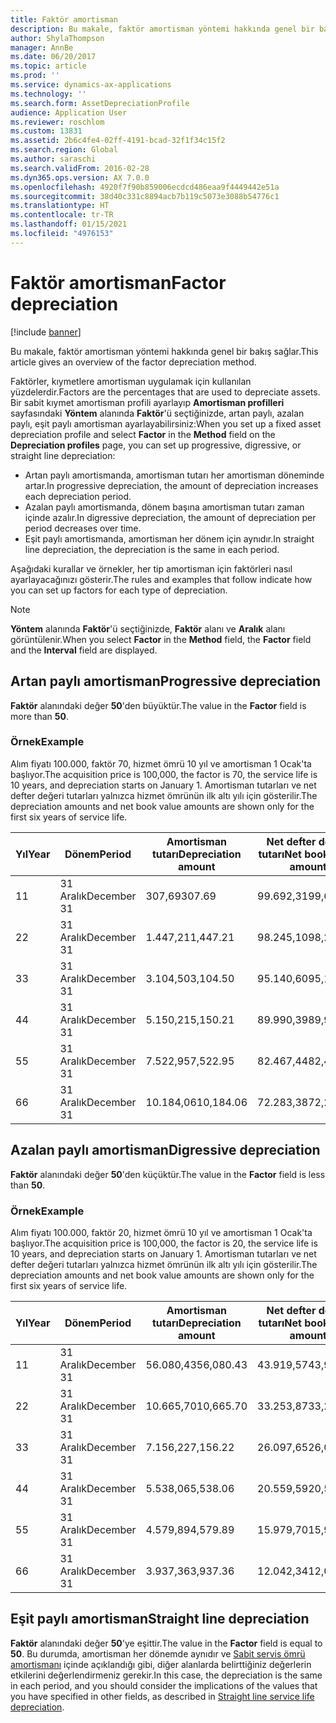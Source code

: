 ```yaml
---
title: Faktör amortisman
description: Bu makale, faktör amortisman yöntemi hakkında genel bir bakış sağlar.
author: ShylaThompson
manager: AnnBe
ms.date: 06/20/2017
ms.topic: article
ms.prod: ''
ms.service: dynamics-ax-applications
ms.technology: ''
ms.search.form: AssetDepreciationProfile
audience: Application User
ms.reviewer: roschlom
ms.custom: 13831
ms.assetid: 2b6c4fe4-02ff-4191-bcad-32f1f34c15f2
ms.search.region: Global
ms.author: saraschi
ms.search.validFrom: 2016-02-28
ms.dyn365.ops.version: AX 7.0.0
ms.openlocfilehash: 4920f7f90b859006ecdcd486eaa9f4449442e51a
ms.sourcegitcommit: 38d40c331c8894acb7b119c5073e3088b54776c1
ms.translationtype: HT
ms.contentlocale: tr-TR
ms.lasthandoff: 01/15/2021
ms.locfileid: "4976153"
---
```

# <a name="factor-depreciation"></a><span data-ttu-id="3a57b-103">Faktör amortisman</span><span class="sxs-lookup"><span data-stu-id="3a57b-103">Factor depreciation</span></span>

[!include [banner](../includes/banner.md)]

<span data-ttu-id="3a57b-104">Bu makale, faktör amortisman yöntemi hakkında genel bir bakış sağlar.</span><span class="sxs-lookup"><span data-stu-id="3a57b-104">This article gives an overview of the factor depreciation method.</span></span>

<span data-ttu-id="3a57b-105">Faktörler, kıymetlere amortisman uygulamak için kullanılan yüzdelerdir.</span><span class="sxs-lookup"><span data-stu-id="3a57b-105">Factors are the percentages that are used to depreciate assets.</span></span> <span data-ttu-id="3a57b-106">Bir sabit kıymet amortisman profili ayarlayıp **Amortisman profilleri** sayfasındaki **Yöntem** alanında **Faktör**'ü seçtiğinizde, artan paylı, azalan paylı, eşit paylı amortisman ayarlayabilirsiniz:</span><span class="sxs-lookup"><span data-stu-id="3a57b-106">When you set up a fixed asset depreciation profile and select **Factor** in the **Method** field on the **Depreciation profiles** page, you can set up progressive, digressive, or straight line depreciation:</span></span>

-   <span data-ttu-id="3a57b-107">Artan paylı amortismanda, amortisman tutarı her amortisman döneminde artar.</span><span class="sxs-lookup"><span data-stu-id="3a57b-107">In progressive depreciation, the amount of depreciation increases each depreciation period.</span></span>
-   <span data-ttu-id="3a57b-108">Azalan paylı amortismanda, dönem başına amortisman tutarı zaman içinde azalır.</span><span class="sxs-lookup"><span data-stu-id="3a57b-108">In digressive depreciation, the amount of depreciation per period decreases over time.</span></span>
-   <span data-ttu-id="3a57b-109">Eşit paylı amortismanda, amortisman her dönem için aynıdır.</span><span class="sxs-lookup"><span data-stu-id="3a57b-109">In straight line depreciation, the depreciation is the same in each period.</span></span>

<span data-ttu-id="3a57b-110">Aşağıdaki kurallar ve örnekler, her tip amortisman için faktörleri nasıl ayarlayacağınızı gösterir.</span><span class="sxs-lookup"><span data-stu-id="3a57b-110">The rules and examples that follow indicate how you can set up factors for each type of depreciation.</span></span> 

> [!NOTE] 
> <span data-ttu-id="3a57b-111">**Yöntem** alanında **Faktör**'ü seçtiğinizde, **Faktör** alanı ve **Aralık** alanı görüntülenir.</span><span class="sxs-lookup"><span data-stu-id="3a57b-111">When you select **Factor** in the **Method** field, the **Factor** field and the **Interval** field are displayed.</span></span>

## <a name="progressive-depreciation"></a><span data-ttu-id="3a57b-112">Artan paylı amortisman</span><span class="sxs-lookup"><span data-stu-id="3a57b-112">Progressive depreciation</span></span>
<span data-ttu-id="3a57b-113">**Faktör** alanındaki değer **50**'den büyüktür.</span><span class="sxs-lookup"><span data-stu-id="3a57b-113">The value in the **Factor** field is more than **50**.</span></span>

### <a name="example"></a><span data-ttu-id="3a57b-114">Örnek</span><span class="sxs-lookup"><span data-stu-id="3a57b-114">Example</span></span>

<span data-ttu-id="3a57b-115">Alım fiyatı 100.000, faktör 70, hizmet ömrü 10 yıl ve amortisman 1 Ocak'ta başlıyor.</span><span class="sxs-lookup"><span data-stu-id="3a57b-115">The acquisition price is 100,000, the factor is 70, the service life is 10 years, and depreciation starts on January 1.</span></span> <span data-ttu-id="3a57b-116">Amortisman tutarları ve net defter değeri tutarları yalnızca hizmet ömrünün ilk altı yılı için gösterilir.</span><span class="sxs-lookup"><span data-stu-id="3a57b-116">The depreciation amounts and net book value amounts are shown only for the first six years of service life.</span></span>

| <span data-ttu-id="3a57b-117">Yıl</span><span class="sxs-lookup"><span data-stu-id="3a57b-117">Year</span></span> | <span data-ttu-id="3a57b-118">Dönem</span><span class="sxs-lookup"><span data-stu-id="3a57b-118">Period</span></span>      | <span data-ttu-id="3a57b-119">Amortisman tutarı</span><span class="sxs-lookup"><span data-stu-id="3a57b-119">Depreciation amount</span></span> | <span data-ttu-id="3a57b-120">Net defter değeri tutarı</span><span class="sxs-lookup"><span data-stu-id="3a57b-120">Net book value amount</span></span> |
|------|-------------|---------------------|-----------------------|
| <span data-ttu-id="3a57b-121">1</span><span class="sxs-lookup"><span data-stu-id="3a57b-121">1</span></span>    | <span data-ttu-id="3a57b-122">31 Aralık</span><span class="sxs-lookup"><span data-stu-id="3a57b-122">December 31</span></span> | <span data-ttu-id="3a57b-123">307,69</span><span class="sxs-lookup"><span data-stu-id="3a57b-123">307.69</span></span>              | <span data-ttu-id="3a57b-124">99.692,31</span><span class="sxs-lookup"><span data-stu-id="3a57b-124">99,692.31</span></span>             |
| <span data-ttu-id="3a57b-125">2</span><span class="sxs-lookup"><span data-stu-id="3a57b-125">2</span></span>    | <span data-ttu-id="3a57b-126">31 Aralık</span><span class="sxs-lookup"><span data-stu-id="3a57b-126">December 31</span></span> | <span data-ttu-id="3a57b-127">1.447,21</span><span class="sxs-lookup"><span data-stu-id="3a57b-127">1,447.21</span></span>            | <span data-ttu-id="3a57b-128">98.245,10</span><span class="sxs-lookup"><span data-stu-id="3a57b-128">98,245.10</span></span>             |
| <span data-ttu-id="3a57b-129">3</span><span class="sxs-lookup"><span data-stu-id="3a57b-129">3</span></span>    | <span data-ttu-id="3a57b-130">31 Aralık</span><span class="sxs-lookup"><span data-stu-id="3a57b-130">December 31</span></span> | <span data-ttu-id="3a57b-131">3.104,50</span><span class="sxs-lookup"><span data-stu-id="3a57b-131">3,104.50</span></span>            | <span data-ttu-id="3a57b-132">95.140,60</span><span class="sxs-lookup"><span data-stu-id="3a57b-132">95,140.60</span></span>             |
| <span data-ttu-id="3a57b-133">4</span><span class="sxs-lookup"><span data-stu-id="3a57b-133">4</span></span>    | <span data-ttu-id="3a57b-134">31 Aralık</span><span class="sxs-lookup"><span data-stu-id="3a57b-134">December 31</span></span> | <span data-ttu-id="3a57b-135">5.150,21</span><span class="sxs-lookup"><span data-stu-id="3a57b-135">5,150.21</span></span>            | <span data-ttu-id="3a57b-136">89.990,39</span><span class="sxs-lookup"><span data-stu-id="3a57b-136">89,990.39</span></span>             |
| <span data-ttu-id="3a57b-137">5</span><span class="sxs-lookup"><span data-stu-id="3a57b-137">5</span></span>    | <span data-ttu-id="3a57b-138">31 Aralık</span><span class="sxs-lookup"><span data-stu-id="3a57b-138">December 31</span></span> | <span data-ttu-id="3a57b-139">7.522,95</span><span class="sxs-lookup"><span data-stu-id="3a57b-139">7,522.95</span></span>            | <span data-ttu-id="3a57b-140">82.467,44</span><span class="sxs-lookup"><span data-stu-id="3a57b-140">82,467.44</span></span>             |
| <span data-ttu-id="3a57b-141">6</span><span class="sxs-lookup"><span data-stu-id="3a57b-141">6</span></span>    | <span data-ttu-id="3a57b-142">31 Aralık</span><span class="sxs-lookup"><span data-stu-id="3a57b-142">December 31</span></span> | <span data-ttu-id="3a57b-143">10.184,06</span><span class="sxs-lookup"><span data-stu-id="3a57b-143">10,184.06</span></span>           | <span data-ttu-id="3a57b-144">72.283,38</span><span class="sxs-lookup"><span data-stu-id="3a57b-144">72,283.38</span></span>             |

## <a name="digressive-depreciation"></a><span data-ttu-id="3a57b-145">Azalan paylı amortisman</span><span class="sxs-lookup"><span data-stu-id="3a57b-145">Digressive depreciation</span></span>
<span data-ttu-id="3a57b-146">**Faktör** alanındaki değer **50**'den küçüktür.</span><span class="sxs-lookup"><span data-stu-id="3a57b-146">The value in the **Factor** field is less than **50**.</span></span>

### <a name="example"></a><span data-ttu-id="3a57b-147">Örnek</span><span class="sxs-lookup"><span data-stu-id="3a57b-147">Example</span></span>

<span data-ttu-id="3a57b-148">Alım fiyatı 100.000, faktör 20, hizmet ömrü 10 yıl ve amortisman 1 Ocak'ta başlıyor.</span><span class="sxs-lookup"><span data-stu-id="3a57b-148">The acquisition price is 100,000, the factor is 20, the service life is 10 years, and depreciation starts on January 1.</span></span> <span data-ttu-id="3a57b-149">Amortisman tutarları ve net defter değeri tutarları yalnızca hizmet ömrünün ilk altı yılı için gösterilir.</span><span class="sxs-lookup"><span data-stu-id="3a57b-149">The depreciation amounts and net book value amounts are shown only for the first six years of service life.</span></span>

| <span data-ttu-id="3a57b-150">Yıl</span><span class="sxs-lookup"><span data-stu-id="3a57b-150">Year</span></span> | <span data-ttu-id="3a57b-151">Dönem</span><span class="sxs-lookup"><span data-stu-id="3a57b-151">Period</span></span>      | <span data-ttu-id="3a57b-152">Amortisman tutarı</span><span class="sxs-lookup"><span data-stu-id="3a57b-152">Depreciation amount</span></span> | <span data-ttu-id="3a57b-153">Net defter değeri tutarı</span><span class="sxs-lookup"><span data-stu-id="3a57b-153">Net book value amount</span></span> |
|------|-------------|---------------------|-----------------------|
| <span data-ttu-id="3a57b-154">1</span><span class="sxs-lookup"><span data-stu-id="3a57b-154">1</span></span>    | <span data-ttu-id="3a57b-155">31 Aralık</span><span class="sxs-lookup"><span data-stu-id="3a57b-155">December 31</span></span> | <span data-ttu-id="3a57b-156">56.080,43</span><span class="sxs-lookup"><span data-stu-id="3a57b-156">56,080.43</span></span>           | <span data-ttu-id="3a57b-157">43.919,57</span><span class="sxs-lookup"><span data-stu-id="3a57b-157">43,919.57</span></span>             |
| <span data-ttu-id="3a57b-158">2</span><span class="sxs-lookup"><span data-stu-id="3a57b-158">2</span></span>    | <span data-ttu-id="3a57b-159">31 Aralık</span><span class="sxs-lookup"><span data-stu-id="3a57b-159">December 31</span></span> | <span data-ttu-id="3a57b-160">10.665,70</span><span class="sxs-lookup"><span data-stu-id="3a57b-160">10,665.70</span></span>           | <span data-ttu-id="3a57b-161">33.253,87</span><span class="sxs-lookup"><span data-stu-id="3a57b-161">33,253.87</span></span>             |
| <span data-ttu-id="3a57b-162">3</span><span class="sxs-lookup"><span data-stu-id="3a57b-162">3</span></span>    | <span data-ttu-id="3a57b-163">31 Aralık</span><span class="sxs-lookup"><span data-stu-id="3a57b-163">December 31</span></span> | <span data-ttu-id="3a57b-164">7.156,22</span><span class="sxs-lookup"><span data-stu-id="3a57b-164">7,156.22</span></span>            | <span data-ttu-id="3a57b-165">26.097,65</span><span class="sxs-lookup"><span data-stu-id="3a57b-165">26,097.65</span></span>             |
| <span data-ttu-id="3a57b-166">4</span><span class="sxs-lookup"><span data-stu-id="3a57b-166">4</span></span>    | <span data-ttu-id="3a57b-167">31 Aralık</span><span class="sxs-lookup"><span data-stu-id="3a57b-167">December 31</span></span> | <span data-ttu-id="3a57b-168">5.538,06</span><span class="sxs-lookup"><span data-stu-id="3a57b-168">5,538.06</span></span>            | <span data-ttu-id="3a57b-169">20.559,59</span><span class="sxs-lookup"><span data-stu-id="3a57b-169">20,559.59</span></span>             |
| <span data-ttu-id="3a57b-170">5</span><span class="sxs-lookup"><span data-stu-id="3a57b-170">5</span></span>    | <span data-ttu-id="3a57b-171">31 Aralık</span><span class="sxs-lookup"><span data-stu-id="3a57b-171">December 31</span></span> | <span data-ttu-id="3a57b-172">4.579,89</span><span class="sxs-lookup"><span data-stu-id="3a57b-172">4,579.89</span></span>            | <span data-ttu-id="3a57b-173">15.979,70</span><span class="sxs-lookup"><span data-stu-id="3a57b-173">15,979.70</span></span>             |
| <span data-ttu-id="3a57b-174">6</span><span class="sxs-lookup"><span data-stu-id="3a57b-174">6</span></span>    | <span data-ttu-id="3a57b-175">31 Aralık</span><span class="sxs-lookup"><span data-stu-id="3a57b-175">December 31</span></span> | <span data-ttu-id="3a57b-176">3.937,36</span><span class="sxs-lookup"><span data-stu-id="3a57b-176">3,937.36</span></span>            | <span data-ttu-id="3a57b-177">12.042,34</span><span class="sxs-lookup"><span data-stu-id="3a57b-177">12,042.34</span></span>             |

## <a name="straight-line-depreciation"></a><span data-ttu-id="3a57b-178">Eşit paylı amortisman</span><span class="sxs-lookup"><span data-stu-id="3a57b-178">Straight line depreciation</span></span>
<span data-ttu-id="3a57b-179">**Faktör** alanındaki değer **50**'ye eşittir.</span><span class="sxs-lookup"><span data-stu-id="3a57b-179">The value in the **Factor** field is equal to **50**.</span></span> <span data-ttu-id="3a57b-180">Bu durumda, amortisman her dönemde aynıdır ve [Sabit servis ömrü amortismanı](straight-line-service-life-depreciation.md) içinde açıklandığı gibi, diğer alanlarda belirttiğiniz değerlerin etkilerini değerlendirmeniz gerekir.</span><span class="sxs-lookup"><span data-stu-id="3a57b-180">In this case, the depreciation is the same in each period, and you should consider the implications of the values that you have specified in other fields, as described in [Straight line service life depreciation](straight-line-service-life-depreciation.md).</span></span>



